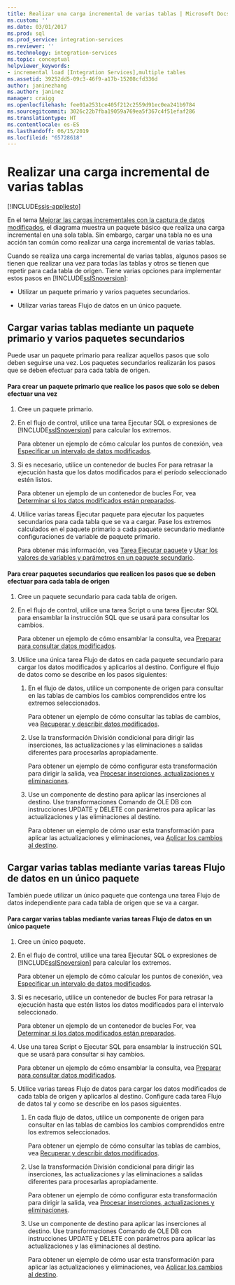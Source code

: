 ```yaml
---
title: Realizar una carga incremental de varias tablas | Microsoft Docs
ms.custom: ''
ms.date: 03/01/2017
ms.prod: sql
ms.prod_service: integration-services
ms.reviewer: ''
ms.technology: integration-services
ms.topic: conceptual
helpviewer_keywords:
- incremental load [Integration Services],multiple tables
ms.assetid: 39252dd5-09c3-46f9-a17b-15208cfd336d
author: janinezhang
ms.author: janinez
manager: craigg
ms.openlocfilehash: fee01a2531ce405f212c2559d91ec0ea241b9784
ms.sourcegitcommit: 3026c22b7fba19059a769ea5f367c4f51efaf286
ms.translationtype: HT
ms.contentlocale: es-ES
ms.lasthandoff: 06/15/2019
ms.locfileid: "65728618"
---
```

# <a name="perform-an-incremental-load-of-multiple-tables"></a>Realizar una carga incremental de varias tablas

[!INCLUDE[ssis-appliesto](../../includes/ssis-appliesto-ssvrpluslinux-asdb-asdw-xxx.md)]


  En el tema [Mejorar las cargas incrementales con la captura de datos modificados](../../integration-services/change-data-capture/change-data-capture-ssis.md), el diagrama muestra un paquete básico que realiza una carga incremental en una sola tabla. Sin embargo, cargar una tabla no es una acción tan común como realizar una carga incremental de varias tablas.  
  
 Cuando se realiza una carga incremental de varias tablas, algunos pasos se tienen que realizar una vez para todas las tablas y otros se tienen que repetir para cada tabla de origen. Tiene varias opciones para implementar estos pasos en [!INCLUDE[ssISnoversion](../../includes/ssisnoversion-md.md)]:  
  
-   Utilizar un paquete primario y varios paquetes secundarios.  
  
-   Utilizar varias tareas Flujo de datos en un único paquete.  
  
## <a name="loading-multiple-tables-by-using-a-parent-package-and-multiple-child-packages"></a>Cargar varias tablas mediante un paquete primario y varios paquetes secundarios  
 Puede usar un paquete primario para realizar aquellos pasos que solo deben seguirse una vez. Los paquetes secundarios realizarán los pasos que se deben efectuar para cada tabla de origen.  
  
#### <a name="to-create-a-parent-package-that-performs-those-steps-that-only-have-to-be-done-once"></a>Para crear un paquete primario que realice los pasos que solo se deben efectuar una vez  
  
1.  Cree un paquete primario.  
  
2.  En el flujo de control, utilice una tarea Ejecutar SQL o expresiones de [!INCLUDE[ssISnoversion](../../includes/ssisnoversion-md.md)] para calcular los extremos.  
  
     Para obtener un ejemplo de cómo calcular los puntos de conexión, vea [Especificar un intervalo de datos modificados](../../integration-services/change-data-capture/specify-an-interval-of-change-data.md).  
  
3.  Si es necesario, utilice un contenedor de bucles For para retrasar la ejecución hasta que los datos modificados para el período seleccionado estén listos.  
  
     Para obtener un ejemplo de un contenedor de bucles For, vea [Determinar si los datos modificados están preparados](../../integration-services/change-data-capture/determine-whether-the-change-data-is-ready.md).  
  
4.  Utilice varias tareas Ejecutar paquete para ejecutar los paquetes secundarios para cada tabla que se va a cargar. Pase los extremos calculados en el paquete primario a cada paquete secundario mediante configuraciones de variable de paquete primario.  
  
     Para obtener más información, vea [Tarea Ejecutar paquete](../../integration-services/control-flow/execute-package-task.md) y [Usar los valores de variables y parámetros en un paquete secundario](../../integration-services/packages/legacy-package-deployment-ssis.md#child).  
  
#### <a name="to-create-child-packages-to-perform-those-steps-that-have-to-be-done-for-each-source-table"></a>Para crear paquetes secundarios que realicen los pasos que se deben efectuar para cada tabla de origen  
  
1.  Cree un paquete secundario para cada tabla de origen.  
  
2.  En el flujo de control, utilice una tarea Script o una tarea Ejecutar SQL para ensamblar la instrucción SQL que se usará para consultar los cambios.  
  
     Para obtener un ejemplo de cómo ensamblar la consulta, vea [Preparar para consultar datos modificados](../../integration-services/change-data-capture/prepare-to-query-for-the-change-data.md).  
  
3.  Utilice una única tarea Flujo de datos en cada paquete secundario para cargar los datos modificados y aplicarlos al destino. Configure el flujo de datos como se describe en los pasos siguientes:  
  
    1.  En el flujo de datos, utilice un componente de origen para consultar en las tablas de cambios los cambios comprendidos entre los extremos seleccionados.  
  
         Para obtener un ejemplo de cómo consultar las tablas de cambios, vea [Recuperar y describir datos modificados](../../integration-services/change-data-capture/retrieve-and-understand-the-change-data.md).  
  
    2.  Use la transformación División condicional para dirigir las inserciones, las actualizaciones y las eliminaciones a salidas diferentes para procesarlas apropiadamente.  
  
         Para obtener un ejemplo de cómo configurar esta transformación para dirigir la salida, vea [Procesar inserciones, actualizaciones y eliminaciones](../../integration-services/change-data-capture/process-inserts-updates-and-deletes.md).  
  
    3.  Use un componente de destino para aplicar las inserciones al destino. Use transformaciones Comando de OLE DB con instrucciones UPDATE y DELETE con parámetros para aplicar las actualizaciones y las eliminaciones al destino.  
  
         Para obtener un ejemplo de cómo usar esta transformación para aplicar las actualizaciones y eliminaciones, vea [Aplicar los cambios al destino](../../integration-services/change-data-capture/apply-the-changes-to-the-destination.md).  
  
## <a name="loading-multiple-tables-by-using-multiple-data-flow-tasks-in-a-single-package"></a>Cargar varias tablas mediante varias tareas Flujo de datos en un único paquete  
 También puede utilizar un único paquete que contenga una tarea Flujo de datos independiente para cada tabla de origen que se va a cargar.  
  
#### <a name="to-load-multiple-tables-by-using-multiple-data-flow-tasks-in-a-single-package"></a>Para cargar varias tablas mediante varias tareas Flujo de datos en un único paquete  
  
1.  Cree un único paquete.  
  
2.  En el flujo de control, utilice una tarea Ejecutar SQL o expresiones de [!INCLUDE[ssISnoversion](../../includes/ssisnoversion-md.md)] para calcular los extremos.  
  
     Para obtener un ejemplo de cómo calcular los puntos de conexión, vea [Especificar un intervalo de datos modificados](../../integration-services/change-data-capture/specify-an-interval-of-change-data.md).  
  
3.  Si es necesario, utilice un contenedor de bucles For para retrasar la ejecución hasta que estén listos los datos modificados para el intervalo seleccionado.  
  
     Para obtener un ejemplo de un contenedor de bucles For, vea [Determinar si los datos modificados están preparados](../../integration-services/change-data-capture/determine-whether-the-change-data-is-ready.md).  
  
4.  Use una tarea Script o Ejecutar SQL para ensamblar la instrucción SQL que se usará para consultar si hay cambios.  
  
     Para obtener un ejemplo de cómo ensamblar la consulta, vea [Preparar para consultar datos modificados](../../integration-services/change-data-capture/prepare-to-query-for-the-change-data.md).  
  
5.  Utilice varias tareas Flujo de datos para cargar los datos modificados de cada tabla de origen y aplicarlos al destino. Configure cada tarea Flujo de datos tal y como se describe en los pasos siguientes.  
  
    1.  En cada flujo de datos, utilice un componente de origen para consultar en las tablas de cambios los cambios comprendidos entre los extremos seleccionados.  
  
         Para obtener un ejemplo de cómo consultar las tablas de cambios, vea [Recuperar y describir datos modificados](../../integration-services/change-data-capture/retrieve-and-understand-the-change-data.md).  
  
    2.  Use la transformación División condicional para dirigir las inserciones, las actualizaciones y las eliminaciones a salidas diferentes para procesarlas apropiadamente.  
  
         Para obtener un ejemplo de cómo configurar esta transformación para dirigir la salida, vea [Procesar inserciones, actualizaciones y eliminaciones](../../integration-services/change-data-capture/process-inserts-updates-and-deletes.md).  
  
    3.  Use un componente de destino para aplicar las inserciones al destino. Use transformaciones Comando de OLE DB con instrucciones UPDATE y DELETE con parámetros para aplicar las actualizaciones y las eliminaciones al destino.  
  
         Para obtener un ejemplo de cómo usar esta transformación para aplicar las actualizaciones y eliminaciones, vea [Aplicar los cambios al destino](../../integration-services/change-data-capture/apply-the-changes-to-the-destination.md).  
  
  
